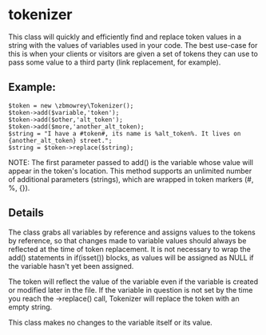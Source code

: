# tokenizer

This class will quickly and efficiently find and replace token values in a string with the values of variables
used in your code. The best use-case for this is when your clients or visitors are given a set of tokens they
can use to pass some value to a third party (link replacement, for example).

## Example:

    $token = new \zbmowrey\Tokenizer();
    $token->add($variable,'token');
    $token->add($other,'alt_token');
    $token->add($more,'another_alt_token);
    $string = "I have a #token#, its name is %alt_token%. It lives on {another_alt_token} street.";
    $string = $token->replace($string);

NOTE: The first parameter passed to add() is the variable whose value will appear in the token's location. 
This method supports an unlimited number of additional parameters (strings), which are wrapped in token 
markers (#, %, {}).
    
## Details

The class grabs all variables by reference and assigns values to the tokens by reference, so that changes made to
variable values should always be reflected at the time of token replacement. It is not necessary to wrap the add()
statements in if(isset()) blocks, as values will be assigned as NULL if the variable hasn't yet been assigned. 

The token will reflect the value of the variable even if the variable is created or modified later in the file.
If the variable in question is not set by the time you reach the ->replace() call, Tokenizer will replace the
token with an empty string. 

This class makes no changes to the variable itself or its value.
